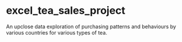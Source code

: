 # excel_tea_sales_project
An upclose data exploration of purchasing patterns and behaviours by various countries for various types of tea.
